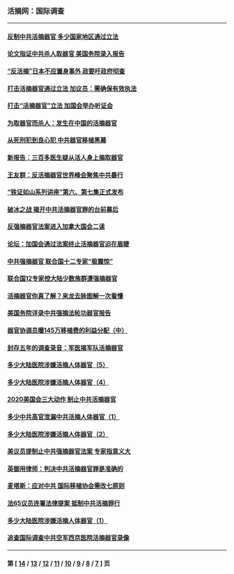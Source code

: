 ### 活摘网：国际调查
---
#### [反制中共活摘器官 多少国家地区通过立法](../../pages/nf5947/n14009863.md?06250430) 
#### [论文指证中共杀人取器官 美国务院录入报告](../../pages/nf5947/n13999890.md?06250430) 
#### [“反活摘”日本不应置身事外 政要吁政府彻查](../../pages/nf5947/n13971188.md?06250430) 
#### [打击活摘器官通过立法 加议员：需确保有效执法](../../pages/nf5947/n13886356.md?06250430) 
#### [打击“活摘器官”立法 加国会举办听证会](../../pages/nf5947/n13869362.md?06250430) 
#### [为取器官而杀人：发生在中国的活摘器官](../../pages/nf5947/n13794731.md?06250430) 
#### [从死刑犯到良心犯 中共器官移植黑幕](../../pages/nf5947/n13764669.md?06250430) 
#### [新报告：三百多医生疑从活人身上摘取器官](../../pages/nf5947/n13703044.md?06250430) 
#### [王友群：反活摘器官世界峰会聚焦中共暴行](../../pages/nf5947/n13250738.md?06250430) 
#### [“铁证如山系列讲座”第六、第七集正式发布](../../pages/nf5947/n13106287.md?06250430) 
#### [破冰之战 揭开中共活摘器官罪的台前幕后](../../pages/nf5947/n13082457.md?06250430) 
#### [反强摘器官法案进入加拿大国会二读](../../pages/nf5947/n13033450.md?06250430) 
#### [论坛：加国会通过法案终止活摘器官迫在眉睫](../../pages/nf5947/n13029839.md?06250430) 
#### [中共强摘器官 联合国十二专家“极震惊”](../../pages/nf5947/n13024313.md?06250430) 
#### [联合国12专家控大陆少数族群遭强摘器官](../../pages/nf5947/n13023877.md?06250430) 
#### [活摘器官你真了解？来龙去脉图解一次看懂](../../pages/nf5947/n13013820.md?06250430) 
#### [美国务院详录中共强摘法轮功器官报告](../../pages/nf5947/n12944519.md?06250430) 
#### [器官协调员曝145万移植费的利益分配（中）](../../pages/nf5947/n12894547.md?06250430) 
#### [封存五年的调查录音：军医揭军队活摘器官](../../pages/nf5947/n12798692.md?06250430) 
#### [多少大陆医院涉嫌活摘人体器官（5）](../../pages/nf5947/n12768383.md?06250430) 
#### [多少大陆医院涉嫌活摘人体器官（4）](../../pages/nf5947/n12664434.md?06250430) 
#### [2020美国会三大动作 制止中共活摘器官](../../pages/nf5947/n12682004.md?06250430) 
#### [多少中共高官泄漏中共活摘人体器官（1）](../../pages/nf5947/n12671234.md?06250430) 
#### [多少大陆医院涉嫌活摘人体器官（2）](../../pages/nf5947/n12655589.md?06250430) 
#### [美议员提制止中共强摘器官法案 专家指意义大](../../pages/nf5947/n12630561.md?06250430) 
#### [英御用律师：判决中共活摘器官罪是准确的](../../pages/nf5947/n12580740.md?06250430) 
#### [麦塔斯：应对中共 国际移植协会需改七原则](../../pages/nf5947/n12514711.md?06250430) 
#### [法65议员连署法律提案 抵制中共活摘罪行](../../pages/nf5947/n12437047.md?06250430) 
#### [多少大陆医院涉嫌活摘人体器官（1）](../../pages/nf5947/n12414284.md?06250430) 
#### [追查国际调查中共空军西京医院活摘器官录像](../../pages/nf5947/n12348837.md?06250430) 

---
#### 第 [ [14](./14.md?06250430) / [13](./13.md?06250430) / [12](./12.md?06250430) / [11](./11.md?06250430) / [10](./10.md?06250430) / [9](./9.md?06250430) / [8](./8.md?06250430) / [7](./7.md?06250430) ] 页
